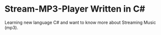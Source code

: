 Stream-MP3-Player Written in C#
===============================

Learning new language C# and want to know more about Streaming Music (mp3). 


